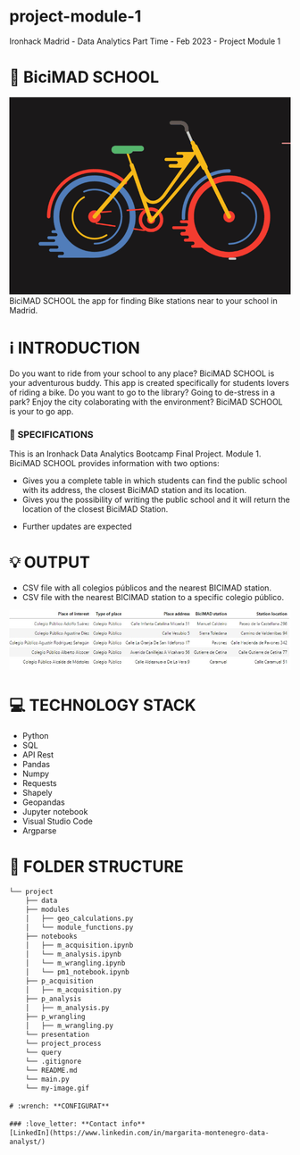 # project-module-1
Ironhack Madrid - Data Analytics Part Time - Feb 2023 - Project Module 1

# :raising_hand: **BiciMAD SCHOOL**
![](my-image.gif)
BiciMAD SCHOOL the app for finding Bike stations near to your school in Madrid.

# :information_source: **INTRODUCTION**
Do you want to ride from your school to any place? BiciMAD SCHOOL is your adventurous buddy. 
This app is created specifically for students lovers of riding a bike. Do you want to go to the library? Going to de-stress in a park? Enjoy the city colaborating with the environment? BiciMAD SCHOOL is your to go app.

### :baby: **SPECIFICATIONS**
This is an Ironhack Data Analytics Bootcamp Final Project.  Module 1. 
BiciMAD SCHOOL provides information with two options:
* Gives you a complete table in which students can find the public school with its address, the closest BiciMAD station and its location.
* Gives you the possibility of writing the public school and it will return the location of the closest BiciMAD Station.
- Further updates are expected

# :bulb: **OUTPUT**
* CSV file with all colegios públicos and the nearest BICIMAD station.
* CSV file with the nearest BICIMAD station to a specific colegio público.

![](cp.jpg)

# :computer: **TECHNOLOGY STACK**
* Python 
* SQL
* API Rest
* Pandas
* Numpy
* Requests
* Shapely
* Geopandas
* Jupyter notebook
* Visual Studio Code
* Argparse

# :file_folder: **FOLDER STRUCTURE**
```
└── project
    ├── data
    ├── modules
    │   ├── geo_calculations.py
    │   └── module_functions.py
    ├── notebooks
    │   ├── m_acquisition.ipynb
    │   └── m_analysis.ipynb
    │   └── m_wrangling.ipynb
    │   └── pm1_notebook.ipynb
    ├── p_acquisition
    │   ├── m_acquisition.py
    ├── p_analysis
    │   ├── m_analysis.py
    ├── p_wrangling
    │   ├── m_wrangling.py
    └── presentation
    └── project_process
    └── query
    └── .gitignore
    └── README.md
    └── main.py
    └── my-image.gif

# :wrench: **CONFIGURAT**

### :love_letter: **Contact info**
[LinkedIn](https://www.linkedin.com/in/margarita-montenegro-data-analyst/)

```